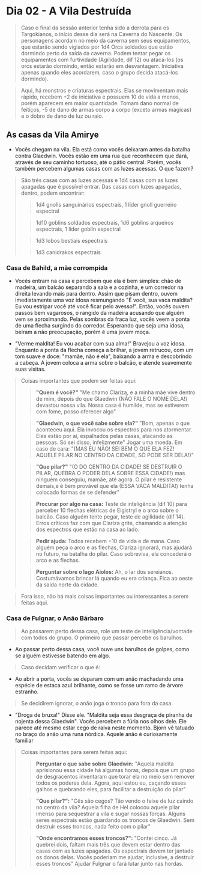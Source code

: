 # Dia 02 - A Vila Destruída

> Caso o final da sessão anterior tenha sido a derrota para os Targokianos, o início desse dia será na Caverna do Nascente. Os personagens acordam no meio da caverna sem seus equipamentos, que estarão sendo vigiados por 1d4 Orcs soldados que estão dormindo perto da saída da caverna. Podem tentar pegar os equipamentos com furtividade (Agilidade, dif 12) ou atacá-los (os orcs estarão dormindo, então estarão em desvantagem. Iniciativa apenas quando eles acordarem, caso o grupo decida atacá-los dormindo).

> Aqui, há monstros e criaturas espectrais. Elas se movimentam mais rápido, recebem +2 de iniciativa e possuem 10 de vida a menos, porém aparecem em maior quantidade. Tomam dano normal de feitiços, -5 de dano de armas corpo a corpo (exceto armas mágicas) e o dobro de dano de luz ou raio.

## As casas da Vila Amirye

- Vocês chegam na vila. Ela está como vocês deixaram antes da batalha contra Glaedwin. Vocês estão em uma rua que reconhecem que dará, através de seu caminho tortuoso, até o pátio central. Porém, vocês também percebem algumas casas com as luzes acessas. O que fazem?

> São três casas com as luzes acessas e 1d4 casas com as luzes apagadas que é possível entrar. Das casas com luzes apagadas, dentro, podem encontrar:
>
> > 1d4 gnolls sanguinários espectrais, 1 líder gnoll guerreiro espectral
> 
> > 1d10 goblins soldados espectrais, 1d6 goblins arqueiros espectrais, 1 líder goblin espectral
>
> > 1d3 lobos bestiais espectrais
>
> > 1d3 canidrakos espectrais

### Casa de Bahild, a mãe corrompida

- Vocês entram na casa e percebem que ela é bem simples: chão de madeira, um balcão separando a sala e a cozinha, e um corredor na direita levando mais para dentro. Assim que pisam dentro, ouvem imediatamente uma voz idosa resmungando "É você, sua vaca maldita? Eu vou estripar você até você ficar pelo avesso!". Então, vocês ouvem passos bem vagarosos, o rangido da madeira acusando que alguém vem se aproximando. Pelas sombras da fraca luz, vocês veem a ponta de uma flecha surgindo do corredor. Esperando que seja uma idosa, beiram a não preocupação, porém é uma jovem moça.

- "Verme maldita! Eu vou acabar com sua alma!" Bravejou a voz idosa. Enquanto a ponta da flecha começa a brilhar, a jovem retrucou, com um tom suave e doce: "mamãe, não é ela", baixando a arma e descobrindo a cabeça. A jovem coloca a arma sobre o balcão, e atende suavemente suas visitas.

> Coisas importantes que podem ser feitas aqui:
>
> > **"Quem é você?"** "Me chamo Clariza, e a minha mãe vive dentro de mim, depois do que Glaedwin (NÃO FALE O NOME DELA!) devastou nossa vila. Nossa casa é humilde, mas se estiverem com fome, posso oferecer algo"
>
> > **"Glaedwin, o que você sabe sobre ela?"** "Bom, apenas o que aconteceu aqui. Ela invocou os espectros para nos atormentar. Eles estão por aí, espalhados pelas casas, atacando as pessoas. Só sei disso, infelizmente" Jogar uma moeda. Em caso de cara: "(MAS EU NÃO! SEI BEM O QUE ELA FEZ! AQUELE PILAR NO CENTRO DA CIDADE, SÓ PODE SER DELA!)"
>
> > **"Que pilar?"** "(O DO CENTRO DA CIDADE! SE DESTRUIR O PILAR, QUEBRA O PODER DELA SOBRE ESSA CIDADE!) mas ninguém conseguiu, mamãe, até agora. O pilar é resistente demais,e é bem provável que ela (ESSA VACA MALDITA!) tenha colocado formas de se defender"
>
> > **Procurar por algo na casa:** Teste de inteligência (dif 10) para perceber 10 flechas elétricas de Eigistryl e o arco sobre o balcão. Caso alguém tente pegar, teste de agilidade (dif 14). Erros críticos faz com que Clariza grite, chamando a atenção dos espectros que estão na casa ao lado.
>
> > **Pedir ajuda:** Todos recebem +10 de vida e de mana. Caso alguém peça o arco e as flechas, Clariza ignorará, mas ajudará no futuro, na batalha do pilar. Caso sobreviva, ela concederá o arco e as flechas.
>
> > **Perguntar sobre o lago Aiolos:** Ah, o lar dos sereianos. Costumávamos brincar lá quando eu era criança. Fica ao oeste da saída norte da cidade.

> Fora isso, não há mais coisas importantes ou interessantes a serem feitas aqui.

### Casa de Fulgnar, o Anão Bárbaro

> Ao passarem perto dessa casa, role um teste de inteligência/vontade com todos do grupo. O primeiro que passar percebe os barulhos.

- Ao passar perto dessa casa, você ouve uns barulhos de golpes, como se alguém estivesse batendo em algo.

> Caso decidam verificar o que é: 

- Ao abrir a porta, vocês se deparam com um anão machadando uma espécie de estaca azul brilhante, como se fosse um ramo de árvore estranho.

> Se decidirem ignorar, o anão joga o tronco para fora da casa.

- "Droga de bruxa!" Disse ele. "Maldita seja essa desgraça de piranha de nojenta dessa Glaedwin". Vocês percebem a fúria nos olhos dele. Ele parece até mesmo estar cego de raiva neste momento. Bjorn vê tatuado no braço do anão uma runa nórdica. Aquele anão é curiosamente familiar

> Coisas importantes para serem feitas aqui:
>
> > **Perguntar o que sabe sobre Glaedwin:** "Aquela maldita aprisionou essa cidade há algumas horas, depois que um grupo de desgracentos inventaram que torar ela no meio sem remover todos os poderes dela. Agora, aqui estou eu, caçando esses galhos e quebrando eles, para facilitar a destruição do pilar"
>
> > **"Que pilar?":** "Cês são cegos? Tão vendo o feixe de luz caindo no centro da vila? Aquela filha de Hel colocou aquele pilar imenso para sequestrar a vila e sugar nossas forças. Alguns seres espectrais estão guardando os troncos de Glaedwin. Sem destruir esses troncos, nada feito com o pilar"
>
> > **"Onde encontramos esses troncos?":** "Contei cinco. Já quebrei dois, faltam mais três que devem estar dentro das casas com as luzes apagadas. Os espectrais devem ter jantado os donos delas. Vocês poderiam me ajudar, inclusive, a destruir esses troncos" Ajudar Fulgnar o fará lutar junto nas hordas. 
>
> >
